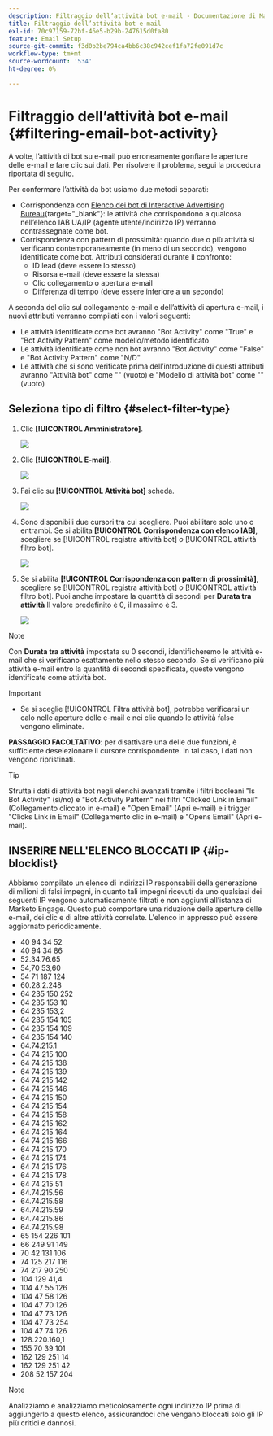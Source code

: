 ```yaml
---
description: Filtraggio dell’attività bot e-mail - Documentazione di Marketo - Documentazione del prodotto
title: Filtraggio dell’attività bot e-mail
exl-id: 70c97159-72bf-46e5-b29b-247615d0fa80
feature: Email Setup
source-git-commit: f3d0b2be794ca4bb6c38c942cef1fa72fe091d7c
workflow-type: tm+mt
source-wordcount: '534'
ht-degree: 0%

---
```


# Filtraggio dell’attività bot e-mail {#filtering-email-bot-activity}

A volte, l’attività di bot su e-mail può erroneamente gonfiare le aperture delle e-mail e fare clic sui dati. Per risolvere il problema, segui la procedura riportata di seguito.

Per confermare l’attività da bot usiamo due metodi separati:

* Corrispondenza con [Elenco dei bot di Interactive Advertising Bureau](https://www.iab.com/guidelines/iab-abc-international-spiders-bots-list/){target="_blank"}: le attività che corrispondono a qualcosa nell’elenco IAB UA/IP (agente utente/indirizzo IP) verranno contrassegnate come bot.
* Corrispondenza con pattern di prossimità: quando due o più attività si verificano contemporaneamente (in meno di un secondo), vengono identificate come bot. Attributi considerati durante il confronto:
   * ID lead (deve essere lo stesso)
   * Risorsa e-mail (deve essere la stessa)
   * Clic collegamento o apertura e-mail
   * Differenza di tempo (deve essere inferiore a un secondo)

A seconda del clic sul collegamento e-mail e dell’attività di apertura e-mail, i nuovi attributi verranno compilati con i valori seguenti:

* Le attività identificate come bot avranno &quot;Bot Activity&quot; come &quot;True&quot; e &quot;Bot Activity Pattern&quot; come modello/metodo identificato
* Le attività identificate come non bot avranno &quot;Bot Activity&quot; come &quot;False&quot; e &quot;Bot Activity Pattern&quot; come &quot;N/D&quot;
* Le attività che si sono verificate prima dell’introduzione di questi attributi avranno &quot;Attività bot&quot; come &quot;&quot; (vuoto) e &quot;Modello di attività bot&quot; come &quot;&quot; (vuoto)

## Seleziona tipo di filtro {#select-filter-type}

1. Clic **[!UICONTROL Amministratore]**.

   ![](assets/filtering-email-bot-activity-1.png)

1. Clic **[!UICONTROL E-mail]**.

   ![](assets/filtering-email-bot-activity-2.png)

1. Fai clic su **[!UICONTROL Attività bot]** scheda.

   ![](assets/filtering-email-bot-activity-3.png)

1. Sono disponibili due cursori tra cui scegliere. Puoi abilitare solo uno o entrambi. Se si abilita **[!UICONTROL Corrispondenza con elenco IAB]**, scegliere se [!UICONTROL registra attività bot] _o_ [!UICONTROL attività filtro bot].

   ![](assets/filtering-email-bot-activity-4.png)

1. Se si abilita **[!UICONTROL Corrispondenza con pattern di prossimità]**, scegliere se [!UICONTROL registra attività bot] _o_ [!UICONTROL attività filtro bot]. Puoi anche impostare la quantità di secondi per **Durata tra attività** Il valore predefinito è 0, il massimo è 3.

   ![](assets/filtering-email-bot-activity-5.png)

>[!NOTE]
>
>Con **Durata tra attività** impostata su 0 secondi, identificheremo le attività e-mail che si verificano esattamente nello stesso secondo. Se si verificano più attività e-mail entro la quantità di secondi specificata, queste vengono identificate come attività bot.

>[!IMPORTANT]
>
>* Se si sceglie [!UICONTROL Filtra attività bot], potrebbe verificarsi un calo nelle aperture delle e-mail e nei clic quando le attività false vengono eliminate.

**PASSAGGIO FACOLTATIVO**: per disattivare una delle due funzioni, è sufficiente deselezionare il cursore corrispondente. In tal caso, i dati non vengono ripristinati.

>[!TIP]
>
>Sfrutta i dati di attività bot negli elenchi avanzati tramite i filtri booleani &quot;Is Bot Activity&quot; (sì/no) e &quot;Bot Activity Pattern&quot; nei filtri &quot;Clicked Link in Email&quot; (Collegamento cliccato in e-mail) e &quot;Open Email&quot; (Apri e-mail) e i trigger &quot;Clicks Link in Email&quot; (Collegamento clic in e-mail) e &quot;Opens Email&quot; (Apri e-mail).

## INSERIRE NELL&#39;ELENCO BLOCCATI IP {#ip-blocklist}

Abbiamo compilato un elenco di indirizzi IP responsabili della generazione di milioni di falsi impegni, in quanto tali impegni ricevuti da uno qualsiasi dei seguenti IP vengono automaticamente filtrati e non aggiunti all’istanza di Marketo Engage. Questo può comportare una riduzione delle aperture delle e-mail, dei clic e di altre attività correlate. L&#39;elenco in appresso può essere aggiornato periodicamente.

* 40 94 34 52
* 40 94 34 86
* 52.34.76.65
* 54,70 53,60
* 54 71 187 124
* 60.28.2.248
* 64 235 150 252
* 64 235 153 10
* 64 235 153,2
* 64 235 154 105
* 64 235 154 109
* 64 235 154 140
* 64.74.215.1
* 64 74 215 100
* 64 74 215 138
* 64 74 215 139
* 64 74 215 142
* 64 74 215 146
* 64 74 215 150
* 64 74 215 154
* 64 74 215 158
* 64 74 215 162
* 64 74 215 164
* 64 74 215 166
* 64 74 215 170
* 64 74 215 174
* 64 74 215 176
* 64 74 215 178
* 64 74 215 51
* 64.74.215.56
* 64.74.215.58
* 64.74.215.59
* 64.74.215.86
* 64.74.215.98
* 65 154 226 101
* 66 249 91 149
* 70 42 131 106
* 74 125 217 116
* 74 217 90 250
* 104 129 41,4
* 104 47 55 126
* 104 47 58 126
* 104 47 70 126
* 104 47 73 126
* 104 47 73 254
* 104 47 74 126
* 128.220.160,1
* 155 70 39 101
* 162 129 251 14
* 162 129 251 42
* 208 52 157 204

>[!NOTE]
>
>Analizziamo e analizziamo meticolosamente ogni indirizzo IP prima di aggiungerlo a questo elenco, assicurandoci che vengano bloccati solo gli IP più critici e dannosi.
